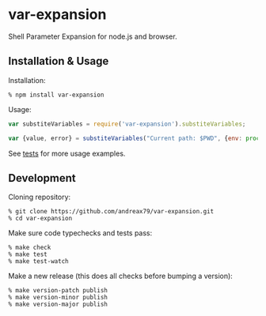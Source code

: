 # var-expansion

Shell Parameter Expansion for node.js and browser.

## Installation & Usage

Installation:

```
% npm install var-expansion
```

Usage:

``` js
var substiteVariables = require('var-expansion').substiteVariables;

var {value, error} = substiteVariables("Current path: $PWD", {env: process.env});
```

See [tests] for more usage examples.

[tests]: https://github.com/andreax79/var-expansion/blob/master/src/__tests__/index-test.js

## Development

Cloning repository:

```
% git clone https://github.com/andreax79/var-expansion.git
% cd var-expansion
```

Make sure code typechecks and tests pass:

```
% make check
% make test
% make test-watch
```

Make a new release (this does all checks before bumping a version):

```
% make version-patch publish
% make version-minor publish
% make version-major publish
```
